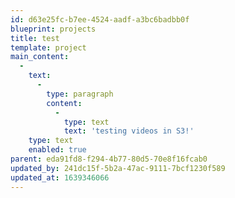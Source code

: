 ```yaml
---
id: d63e25fc-b7ee-4524-aadf-a3bc6badbb0f
blueprint: projects
title: test
template: project
main_content:
  -
    text:
      -
        type: paragraph
        content:
          -
            type: text
            text: 'testing videos in S3!'
    type: text
    enabled: true
parent: eda91fd8-f294-4b77-80d5-70e8f16fcab0
updated_by: 241dc15f-5b2a-47ac-9111-7bcf1230f589
updated_at: 1639346066
---
```

